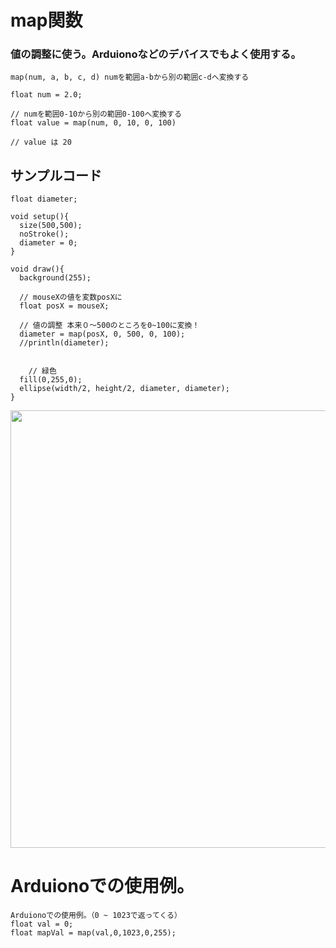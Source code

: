 # map関数

### 値の調整に使う。Arduionoなどのデバイスでもよく使用する。

```
map(num, a, b, c, d) numを範囲a-bから別の範囲c-dへ変換する

float num = 2.0;

// numを範囲0-10から別の範囲0-100へ変換する
float value = map(num, 0, 10, 0, 100)

// value は 20

```


## サンプルコード

```
float diameter;

void setup(){
  size(500,500);
  noStroke();
  diameter = 0;
}

void draw(){
  background(255);
  
  // mouseXの値を変数posXに
  float posX = mouseX;
  
  // 値の調整 本来０〜500のところを0~100に変換！
  diameter = map(posX, 0, 500, 0, 100);
  //println(diameter);
  
  
    // 緑色
  fill(0,255,0);
  ellipse(width/2, height/2, diameter, diameter);
}

```


<img src="https://github.com/55Kaerukun/Processing/blob/master/images/map.png" width="700px">


# Arduionoでの使用例。
```
Arduionoでの使用例。（0 ~ 1023で返ってくる）
float val = 0;
float mapVal = map(val,0,1023,0,255);
```

